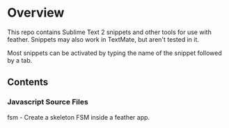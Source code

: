 # Overview #
This repo contains Sublime Text 2 snippets and other tools for use with feather.  Snippets may also work in TextMate, but aren't tested in it.

Most snippets can be activated by typing the name of the snippet followed by a tab.  

## Contents ##

### Javascript Source Files ###
fsm<tab> - Create a skeleton FSM inside a feather app.